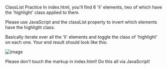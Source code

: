 ClassList Practice
In index.html, you'll find 6 'li' elements, two of which have the 'highlight' class applied to them. 

Please use JavaScript and the classList property to invert which elements have the highlight class. 

Basically iterate over all the 'li' elements and toggle the class of 'highlight' on each one.   Your end result should look like this:

![image](https://github.com/RFHertel/Web-Dev-Bootcamp/assets/74387792/195c8e40-9711-457d-9aa7-98c37f7d6497)

Please don't touch the markup in index.html! Do this all via JavaScript!
